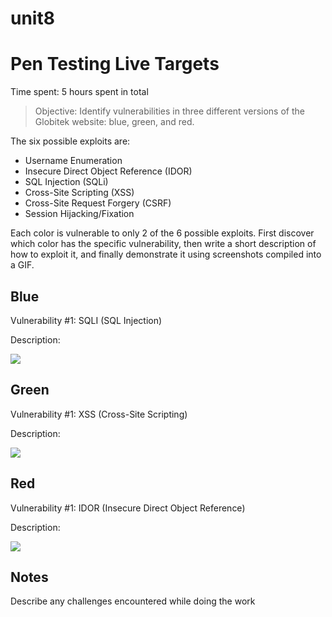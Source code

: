 # unit8

# Pen Testing Live Targets

Time spent: 5 hours spent in total

> Objective: Identify vulnerabilities in three different versions of the Globitek website: blue, green, and red.

The six possible exploits are:

* Username Enumeration
* Insecure Direct Object Reference (IDOR)
* SQL Injection (SQLi)
* Cross-Site Scripting (XSS)
* Cross-Site Request Forgery (CSRF)
* Session Hijacking/Fixation

Each color is vulnerable to only 2 of the 6 possible exploits. First discover which color has the specific vulnerability, then write a short description of how to exploit it, and finally demonstrate it using screenshots compiled into a GIF.

## Blue

Vulnerability #1: SQLI (SQL Injection)

Description:

<img src="BLUE_sqli.gif">


## Green

Vulnerability #1: XSS (Cross-Site Scripting)

Description:

<img src="Green_XSS.gif">


## Red

Vulnerability #1: IDOR (Insecure Direct Object Reference)

Description:

<img src="Red_Idor.gif">


## Notes

Describe any challenges encountered while doing the work
